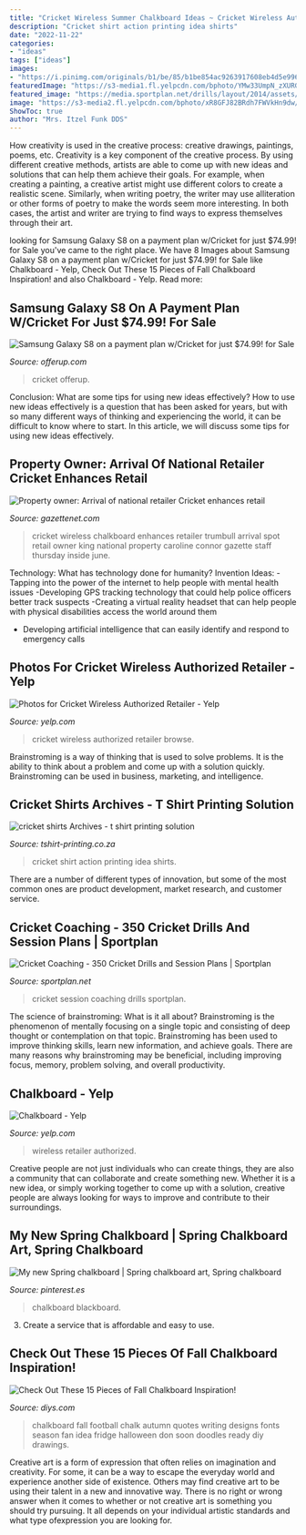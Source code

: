 ```yaml
---
title: "Cricket Wireless Summer Chalkboard Ideas ~ Cricket Wireless Authorized Retailer Browse"
description: "Cricket shirt action printing idea shirts"
date: "2022-11-22"
categories:
- "ideas"
tags: ["ideas"]
images:
- "https://i.pinimg.com/originals/b1/be/85/b1be854ac9263917608eb4d5e9962556.jpg"
featuredImage: "https://s3-media1.fl.yelpcdn.com/bphoto/YMw33UmpN_zXURGdddSzAA/o.jpg"
featured_image: "https://media.sportplan.net/drills/layout/2014/assets/gfx/CricketCoachingSessionPlanner.jpg"
image: "https://s3-media2.fl.yelpcdn.com/bphoto/xR8GFJ82BRdh7FWVkHn9dw/o.jpg"
ShowToc: true
author: "Mrs. Itzel Funk DDS"
---
```



How creativity is used in the creative process: creative drawings, paintings, poems, etc.
Creativity is a key component of the creative process. By using different creative methods, artists are able to come up with new ideas and solutions that can help them achieve their goals. For example, when creating a painting, a creative artist might use different colors to create a realistic scene. Similarly, when writing poetry, the writer may use alliteration or other forms of poetry to make the words seem more interesting. In both cases, the artist and writer are trying to find ways to express themselves through their art.

	

		
looking for Samsung Galaxy S8 on a payment plan w/Cricket for just $74.99! for Sale you've came to the right place. We have 8 Images about Samsung Galaxy S8 on a payment plan w/Cricket for just $74.99! for Sale like Chalkboard - Yelp, Check Out These 15 Pieces of Fall Chalkboard Inspiration! and also Chalkboard - Yelp. Read more:
		
    
## Samsung Galaxy S8 On A Payment Plan W/Cricket For Just $74.99! For Sale

<img loading=lazy src="https://photos.offerup.com/NRySz83g7HCSZbb17hY7VfKQHes=/600x800/703f/703f9454d0c3424ab2a09a01156f161e.jpg" onerror="this.onerror=null;this.src='https://tse1.mm.bing.net/th?id=OIP.ElWL3Eou2gUZfUPxxVw-ZQHaJ4&amp;pid=15.1';" alt="Samsung Galaxy S8 on a payment plan w/Cricket for just $74.99! for Sale">

_Source: offerup.com_

>cricket offerup. 

	

Conclusion: What are some tips for using new ideas effectively?
How to use new ideas effectively is a question that has been asked for years, but with so many different ways of thinking and experiencing the world, it can be difficult to know where to start. In this article, we will discuss some tips for using new ideas effectively.

    
## Property Owner: Arrival Of National Retailer Cricket Enhances Retail

<img loading=lazy src="https://www.gazettenet.com/getattachment/cf596c5e-5a99-4e35-8de2-76c9228345c8/bizcricket-hg-062617-ph9" onerror="this.onerror=null;this.src='https://tse1.mm.bing.net/th?id=OIP.CS3oq8_SKT1mZkGtuSX41gHaEp&amp;pid=15.1';" alt="Property owner: Arrival of national retailer Cricket enhances retail">

_Source: gazettenet.com_

>cricket wireless chalkboard enhances retailer trumbull arrival spot retail owner king national property caroline connor gazette staff thursday inside june. 

	

Technology: What has technology done for humanity?
Invention Ideas: 
-Tapping into the power of the internet to help people with mental health issues 
-Developing GPS tracking technology that could help police officers better track suspects 
-Creating a virtual reality headset that can help people with physical disabilities access the world around them 
- Developing artificial intelligence that can easily identify and respond to emergency calls

    
## Photos For Cricket Wireless Authorized Retailer - Yelp

<img loading=lazy src="https://s3-media1.fl.yelpcdn.com/bphoto/YMw33UmpN_zXURGdddSzAA/o.jpg" onerror="this.onerror=null;this.src='https://tse1.mm.bing.net/th?id=OIP.Ui0ysh1-U4WCKoCXtOM6IAHaNL&amp;pid=15.1';" alt="Photos for Cricket Wireless Authorized Retailer - Yelp">

_Source: yelp.com_

>cricket wireless authorized retailer browse. 

	

Brainstroming is a way of thinking that is used to solve problems. It is the ability to think about a problem and come up with a solution quickly. Brainstroming can be used in business, marketing, and intelligence.

    
## Cricket Shirts Archives - T Shirt Printing Solution

<img loading=lazy src="http://tshirt-printing.co.za/tshirtprint/wp-content/uploads/2015/02/action-cricket-shirt-idea.jpg" onerror="this.onerror=null;this.src='https://tse3.mm.bing.net/th?id=OIP.DQG_I6W9AZ3rQKPgc1C3hQHaF2&amp;pid=15.1';" alt="cricket shirts Archives - t shirt printing solution">

_Source: tshirt-printing.co.za_

>cricket shirt action printing idea shirts. 

	

There are a number of different types of innovation, but some of the most common ones are product development, market research, and customer service.

    
## Cricket Coaching - 350 Cricket Drills And Session Plans | Sportplan

<img loading=lazy src="https://media.sportplan.net/drills/layout/2014/assets/gfx/CricketCoachingSessionPlanner.jpg" onerror="this.onerror=null;this.src='https://tse2.mm.bing.net/th?id=OIP.Sf2wUbZwHcPc3mWrAnD25AHaEM&amp;pid=15.1';" alt="Cricket Coaching - 350 Cricket Drills and Session Plans | Sportplan">

_Source: sportplan.net_

>cricket session coaching drills sportplan. 

	

The science of brainstroming: What is it all about?
Brainstroming is the phenomenon of mentally focusing on a single topic and consisting of deep thought or contemplation on that topic. Brainstroming has been used to improve thinking skills, learn new information, and achieve goals. There are many reasons why brainstroming may be beneficial, including improving focus, memory, problem solving, and overall productivity.

    
## Chalkboard - Yelp

<img loading=lazy src="https://s3-media2.fl.yelpcdn.com/bphoto/xR8GFJ82BRdh7FWVkHn9dw/o.jpg" onerror="this.onerror=null;this.src='https://tse2.mm.bing.net/th?id=OIP.BWrGN8-LnVnGxbi9qXI9CAHaJ4&amp;pid=15.1';" alt="Chalkboard - Yelp">

_Source: yelp.com_

>wireless retailer authorized. 

	

Creative people are not just individuals who can create things, they are also a community that can collaborate and create something new. Whether it is a new idea, or simply working together to come up with a solution, creative people are always looking for ways to improve and contribute to their surroundings.

    
## My New Spring Chalkboard | Spring Chalkboard Art, Spring Chalkboard

<img loading=lazy src="https://i.pinimg.com/originals/b1/be/85/b1be854ac9263917608eb4d5e9962556.jpg" onerror="this.onerror=null;this.src='https://tse3.mm.bing.net/th?id=OIP.GJ333_Tz3SmMJQvbSh4vVwHaLG&amp;pid=15.1';" alt="My new Spring chalkboard | Spring chalkboard art, Spring chalkboard">

_Source: pinterest.es_

>chalkboard blackboard. 

	

3. Create a service that is affordable and easy to use.

    
## Check Out These 15 Pieces Of Fall Chalkboard Inspiration!

<img loading=lazy src="https://cdn.diys.com/wp-content/uploads/2018/08/football-fall-chalkboard-idea.jpg" onerror="this.onerror=null;this.src='https://tse2.mm.bing.net/th?id=OIP.7Cd2E0Yg1o3xiNnqL3AmNwHaI4&amp;pid=15.1';" alt="Check Out These 15 Pieces of Fall Chalkboard Inspiration!">

_Source: diys.com_

>chalkboard fall football chalk autumn quotes writing designs fonts season fan idea fridge halloween don soon doodles ready diy drawings. 

	

Creative art is a form of expression that often relies on imagination and creativity. For some, it can be a way to escape the everyday world and experience another side of existence. Others may find creative art to be using their talent in a new and innovative way. There is no right or wrong answer when it comes to whether or not creative art is something you should try pursuing. It all depends on your individual artistic standards and what type ofexpression you are looking for.

